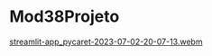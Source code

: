 # Mod38Projeto


[streamlit-app_pycaret-2023-07-02-20-07-13.webm](https://github.com/math-feldberg/Mod38Projeto/assets/119978576/dd979cfa-f4ed-4d69-928b-ededc29c7c56)
